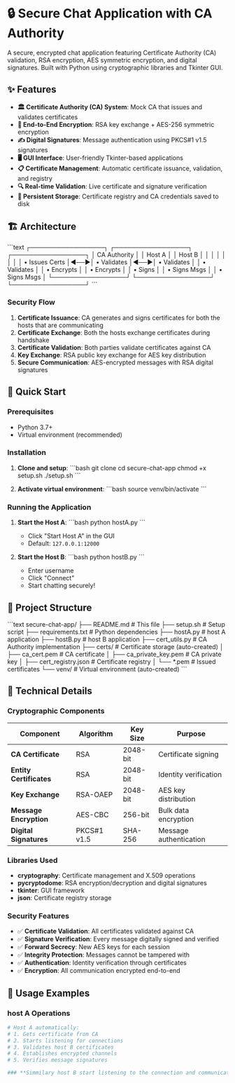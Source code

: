 # 🔒 Secure Chat Application with CA Authority

A secure, encrypted chat application featuring Certificate Authority (CA) validation, RSA encryption, AES symmetric encryption, and digital signatures. Built with Python using cryptographic libraries and Tkinter GUI.

## ✨ Features

- **🏛️ Certificate Authority (CA) System**: Mock CA that issues and validates certificates
- **🔐 End-to-End Encryption**: RSA key exchange + AES-256 symmetric encryption
- **✍️ Digital Signatures**: Message authentication using PKCS#1 v1.5 signatures
- **🖥️ GUI Interface**: User-friendly Tkinter-based applications
- **📋 Certificate Management**: Automatic certificate issuance, validation, and registry
- **🔍 Real-time Validation**: Live certificate and signature verification
- **💾 Persistent Storage**: Certificate registry and CA credentials saved to disk

## 🏗️ Architecture

\`\`\`text
┌─────────────────┐    ┌─────────────────┐    ┌─────────────────┐
│   CA Authority  │    │     Host A      │    │     Host B      │
│                 │    │                 │    │                 │
│ • Issues Certs  │◄──►│ • Validates     │◄──►│ • Validates     │
│ • Validates     │    │ • Encrypts      │    │ • Encrypts      │
│ • Signs         │    │ • Signs Msgs    │    │ • Signs Msgs    │
└─────────────────┘    └─────────────────┘    └─────────────────┘
\`\`\`

### Security Flow

1. **Certificate Issuance**: CA generates and signs certificates for both the hosts that are communicating
2. **Certificate Exchange**: Both the hosts exchange certificates during handshake
3. **Certificate Validation**: Both parties validate certificates against CA
4. **Key Exchange**: RSA public key exchange for AES key distribution
5. **Secure Communication**: AES-encrypted messages with RSA digital signatures

## 🚀 Quick Start

### Prerequisites

- Python 3.7+
- Virtual environment (recommended)

### Installation

1. **Clone and setup**:
   \`\`\`bash
   git clone <repository-url>
   cd secure-chat-app
   chmod +x setup.sh
   ./setup.sh
   \`\`\`

2. **Activate virtual environment**:
   \`\`\`bash
   source venv/bin/activate
   \`\`\`

### Running the Application

1. **Start the Host A**:
   \`\`\`bash
   python hostA.py
   \`\`\`
   - Click "Start Host A" in the GUI
   - Default: `127.0.0.1:12000`

2. **Start the Host B**:
   \`\`\`bash
   python hostB.py
   \`\`\`
   - Enter username
   - Click "Connect"
   - Start chatting securely!

## 📁 Project Structure

\`\`\`text
secure-chat-app/
├── README.md              # This file
├── setup.sh               # Setup script
├── requirements.txt       # Python dependencies
├── hostA.py               # host A application
├── hostB.py               # host B application
├── cert_utils.py          # CA Authority implementation
├── certs/                 # Certificate storage (auto-created)
│   ├── ca_cert.pem        # CA certificate
│   ├── ca_private_key.pem # CA private key
│   ├── cert_registry.json # Certificate registry
│   └── *.pem              # Issued certificates
└── venv/                  # Virtual environment (auto-created)
\`\`\`

## 🔧 Technical Details

### Cryptographic Components

| Component | Algorithm | Key Size | Purpose |
|-----------|-----------|----------|---------|
| **CA Certificate** | RSA | 2048-bit | Certificate signing |
| **Entity Certificates** | RSA | 2048-bit | Identity verification |
| **Key Exchange** | RSA-OAEP | 2048-bit | AES key distribution |
| **Message Encryption** | AES-CBC | 256-bit | Bulk data encryption |
| **Digital Signatures** | PKCS#1 v1.5 | SHA-256 | Message authentication |

### Libraries Used

- **cryptography**: Certificate management and X.509 operations
- **pycryptodome**: RSA encryption/decryption and digital signatures
- **tkinter**: GUI framework
- **json**: Certificate registry storage

### Security Features

- ✅ **Certificate Validation**: All certificates validated against CA
- ✅ **Signature Verification**: Every message digitally signed and verified
- ✅ **Forward Secrecy**: New AES keys for each session
- ✅ **Integrity Protection**: Messages cannot be tampered with
- ✅ **Authentication**: Identity verification through certificates
- ✅ **Encryption**: All communication encrypted end-to-end

## 🎯 Usage Examples

### host A Operations

```python
# Host A automatically:
# 1. Gets certificate from CA
# 2. Starts listening for connections
# 3. Validates host B certificates
# 4. Establishes encrypted channels
# 5. Verifies message signatures

### **Simmilary host B start listening to the connection and communicate as mentioned above **
